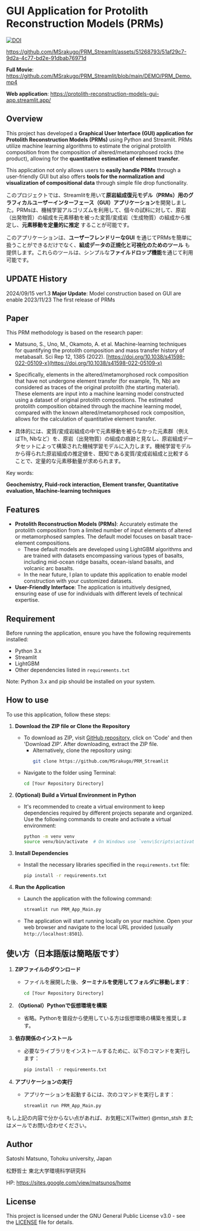 # GUI Application for Protolith Reconstruction Models (PRMs)
[![DOI](https://zenodo.org/badge/721911387.svg)](https://zenodo.org/doi/10.5281/zenodo.10183973)

https://github.com/MSrakugo/PRM_Streamlit/assets/51268793/51af29c7-9d2a-4c77-bd2e-91dbab76971d

**Full Movie**: https://github.com/MSrakugo/PRM_Streamlit/blob/main/DEMO/PRM_Demo.mp4

**Web application**: https://protolith-reconstruction-models-gui-app.streamlit.app/

## Overview
This project has developed a **Graphical User Interface (GUI) application for Protolith Reconstruction Models (PRMs)** using Python and Streamlit. PRMs utilize machine learning algorithms to estimate the original protolith composition from the composition of altered/metamorphosed rocks (the product), allowing for the **quantitative estimation of element transfer**.

This application not only allows users to **easily handle PRMs** through a user-friendly GUI but also offers **tools for the normalization and visualization of compositional data** through simple file drop functionality.

このプロジェクトでは、Streamlitを用いて**原岩組成復元モデル（PRMs）用のグラフィカルユーザーインターフェース（GUI）アプリケーション**を開発しました。PRMsは、機械学習アルゴリズムを利用して、個々の試料に対して、原岩（出発物質）の組成を元素移動を被った変質/変成岩（生成物質）の組成から推定し、**元素移動を定量的に推定** することが可能です。

このアプリケーションは、**ユーザーフレンドリーなGUI** を通じてPRMsを簡単に扱うことができるだけでなく、**組成データの正規化と可視化のためのツール** も提供します。これらのツールは、シンプルな**ファイルドロップ機能**を通じて利用可能です。

## UPDATE History

2024/09/15 ver1.3 **Major Update**: Model construction based on GUI are enable
2023/11/23 The first release of PRMs

## Paper
This PRM methodology is based on the research paper:
* Matsuno, S., Uno, M., Okamoto, A. et al. Machine-learning techniques for quantifying the protolith composition and mass transfer history of metabasalt. Sci Rep 12, 1385 (2022). [https://doi.org/10.1038/s41598-022-05109-x](https://doi.org/10.1038/s41598-022-05109-x)

* Specifically, elements in the altered/metamorphosed rock composition that have not undergone element transfer (for example, Th, Nb) are considered as traces of the original protolith (the starting material). These elements are input into a machine learning model constructed using a dataset of original protolith compositions. The estimated protolith composition obtained through the machine learning model, compared with the known altered/metamorphosed rock composition, allows for the calculation of quantitative element transfer.
* 具体的には、変質/変成岩組成の中で元素移動を被らなかった元素群（例えばTh, Nbなど）を、原岩（出発物質）の組成の痕跡と見なし、原岩組成データセットによって構築された機械学習モデルに入力します。機械学習モデルから得られた原岩組成の推定値を、既知である変質/変成岩組成と比較することで、定量的な元素移動量が求められます。

Key words:

**Geochemistry, Fluid-rock interaction, Element transfer, Quantitative evaluation, Machine-learning techniques**

## Features
* **Protolith Reconstruction Models (PRMs)**: Accurately estimate the protolith composition from a limited number of input elements of altered or metamorphosed samples. The default model focuses on basalt trace-element compositions.
  * These default models are developed using LightGBM algorithms and are trained with datasets encompassing various types of basalts, including mid-ocean ridge basalts, ocean-island basalts, and volcanic arc basalts.
  * In the near future, I plan to update this application to enable model construction with your customized datasets.
* **User-Friendly Interface**: The application is intuitively designed, ensuring ease of use for individuals with different levels of technical expertise.

## Requirement
Before running the application, ensure you have the following requirements installed:

- Python 3.x
- Streamlit
- LightGBM
- Other dependencies listed in `requirements.txt`

Note: Python 3.x and pip should be installed on your system.

## How to use

To use this application, follow these steps:

1. **Download the ZIP file or Clone the Repository**
    - To download as ZIP, visit [GitHub repository](https://github.com/MSrakugo/PRM_Streamlit), click on 'Code' and then 'Download ZIP'. After downloading, extract the ZIP file.
      - Alternatively, clone the repository using:
        ```bash
        git clone https://github.com/MSrakugo/PRM_Streamlit
        ```
    - Navigate to the folder using Terminal:
      ```bash
      cd [Your Repository Directory]
      ```

2. **(Optional) Build a Virtual Environment in Python**
    - It's recommended to create a virtual environment to keep dependencies required by different projects separate and organized. Use the following commands to create and activate a virtual environment:
      ```bash
      python -m venv venv
      source venv/bin/activate  # On Windows use `venv\Scripts\activate`
      ```

3. **Install Dependencies**
    - Install the necessary libraries specified in the `requirements.txt` file:
      ```bash
      pip install -r requirements.txt
      ```

4. **Run the Application**
    - Launch the application with the following command:
      ```bash
      streamlit run PRM_App_Main.py
      ```

    - The application will start running locally on your machine. Open your web browser and navigate to the local URL provided (usually `http://localhost:8501`).


## 使い方（日本語版は簡略版です）
1. **ZIPファイルのダウンロード**
    - ファイルを展開した後、**ターミナルを使用してフォルダに移動します**：
      ```bash
      cd [Your Repository Directory]
      ```

2. **（Optional）Pythonで仮想環境を構築**
    - 省略。Pythonを普段から使用している方は仮想環境の構築を推奨します。

3. **依存関係のインストール**
    - 必要なライブラリをインストールするために、以下のコマンドを実行します：
      ```bash
      pip install -r requirements.txt
      ```

4. **アプリケーションの実行**
    - アプリケーションを起動するには、次のコマンドを実行します：
      ```bash
      streamlit run PRM_App_Main.py
      ```

もし上記の内容で分からない点があれば、お気軽にX(Twitter) @mtsn_stsh またはメールでお問い合わせください。

## Author

Satoshi Matsuno, Tohoku university, Japan

松野哲士 東北大学環境科学研究科

HP: https://sites.google.com/view/matsunos/home


## License
This project is licensed under the GNU General Public License v3.0 - see the [LICENSE](LICENSE) file for details.
